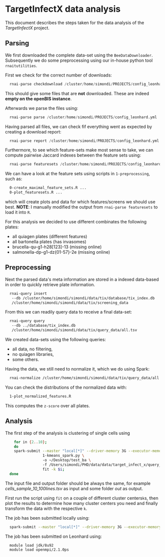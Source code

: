 # TargetInfectX data analysis

This document describes the steps taken for the data analysis of the *TargetInfectX* project.

## Parsing

We first downloaded the complete data-set using the `BeeDataDownloader`. Subsequently we do some preprocessing using our in-house python tool `rnaitutilities`.

First we check for the correct number of downloads:

```python 
  rnai-parse checkdownload /cluster/home/simondi/PROJECTS/config_leonhard.yml
```

This should give some files that are **not** downloaded. These are indeed **empty on the openBIS instance**.

Afterwards we parse the files using:

```python
  rnai-parse parse /cluster/home/simondi/PROJECTS/config_leonhard.yml
```

Having parsed all files, we can check fif everything went as expected by creating a download report:

```python
  rnai-parse report /cluster/home/simondi/PROJECTS/config_leonhard.yml
```

Furthermore, to see which feature-sets make most sense to take, we can compute pairwise Jaccard indexes between the feature sets using:

```python
  rnai-parse featuresets /cluster/home/simondi/PROJECTS/config_leonhard.yml
```

We can have a look at the feature sets using scripts in `1-preprocessing`, 
such as:

```bash
  0-create_maximal_feature_sets.R ...
  0-plot_featuresets.R ...
```
which will create plots and data for which features/screens we should use best.
**NOTE**: I manually modified the output from `rnai-parse featuresets` to 
load it into `R`.

For this analysis we decided to use different combinates the following 
plates:

* all quiagen plates (different features)
* all bartonella plates (has invasomes)
* brucella-qu-g1-h28[123]-13 (missing online)
* salmonella-dp-g1-dz{01-57}-2e (missing online)


## Preprocessing

Next the parsed data's meta information are stored in a indexed data-based in
order to quickly retrieve plate information.
  
```bash
  rnai-query insert 
   --db /cluster/home/simondi/simondi/data/tix/database/tix_index.db 
   /cluster/home/simondi/simondi/data/tix/screening_data
``` 

From this we can readily query data to receive a final data-set:

```bash
  rnai-query query 
   --db ../database/tix_index.db 
   /cluster/home/simondi/simondi/data/tix/query_data/all.tsv
```
   
We created data-sets using the following queries:

* all data, no filtering,
* no quiagen libraries,
* some others.

Having the data, we still need to normalize it, which we do using Spark:

```bash
  rnai-normalize /cluster/home/simondi/simondi/data/tix/query_data/all.tsv
```

You can check the distributions of the normalized data with:

```bash
  1-plot_normalized_features.R
```

This computes the `z-score` over all plates.

## Analysis

The first step of the analysis is clustering of single cells using

```bash 
    for in {2..10};
    do 
    spark-submit --master "local[*]" --driver-memory 3G --executor-memory 6G \
                 1-kmeans_spark.py \ 
                 -o ~/Desktop/test_ba \ 
                 -f /Users/simondi/PHD/data/data/target_infect_x/query_data/cells_sample_10_normalized_cut_100.tsv \
                 fit -k $i;
  done
```

The input file and output folder should be always the same, for example
 *cells_sample_10_100lines.tsv* as input and some folder *out* as output.
 
First run the script using `fit` on a couple of different cluster centers`k`s, 
then plot the results to determine how many cluster centers you need and 
finally transform the data with the respective `k`.

The job has been submitted locally using:
 
```bash
  spark-submit --master "local[*]" --driver-memory 3G --executor-memory 6G 1-kmeans_spark.py 
```

The job has been submitted on Leonhard using:


```bash
  module load jdk/8u92
  module load openmpi/2.1.0ps
```